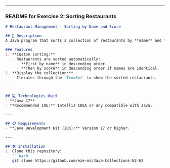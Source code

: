 
---

### **README for Exercise 2: Sorting Restaurants**

```markdown
# Restaurant Management - Sorting by Name and Score

## 📄 Description
A Java program that sorts a collection of restaurants by **name** and **score** in descending order. This exercise uses `TreeSet` and implements the `Comparable` interface to define custom sorting logic.

### Features
1. **Custom sorting:**
   - Restaurants are sorted automatically:
     - **First by name** in descending order.
     - **Then by score** in descending order if names are identical.
2. **Display the collection:**
   - Iterates through the `TreeSet` to show the sorted restaurants.

---

## 💻 Technologies Used
- **Java 17**
- **Recommended IDE:** IntelliJ IDEA or any compatible with Java.

---

## 📋 Requirements
- **Java Development Kit (JDK):** Version 17 or higher.

---

## 🛠️ Installation
1. Clone this repository:
   ```bash
   git clone https://github.com/eze-ms/Java-Collections-N2-E2
